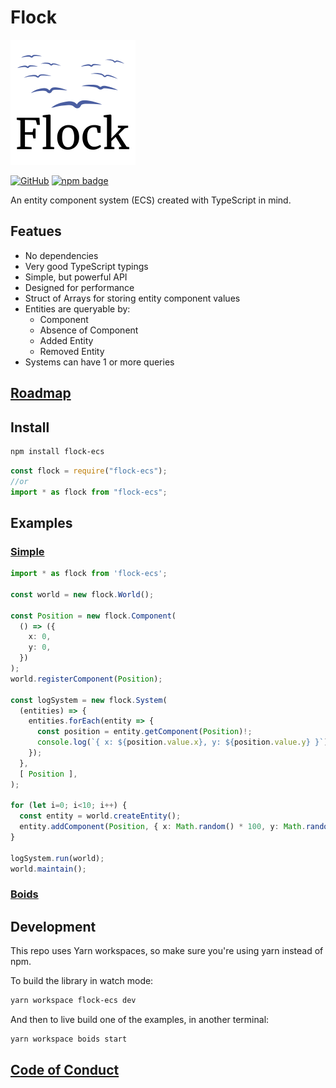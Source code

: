 # Flock

![logo](logo.png)

[![GitHub](https://img.shields.io/github/license/dannyfritz/flock-ecs?style=for-the-badge)](https://github.com/dannyfritz/flock-ecs/blob/master/LICENSE)
[![npm badge](https://img.shields.io/npm/v/flock-ecs?style=for-the-badge)](https://www.npmjs.com/package/flock-ecs)

An entity component system (ECS) created with TypeScript in mind.

## Featues

* No dependencies
* Very good TypeScript typings
* Simple, but powerful API
* Designed for performance
* Struct of Arrays for storing entity component values
* Entities are queryable by:
  * Component
  * Absence of Component
  * Added Entity
  * Removed Entity
* Systems can have 1 or more queries

## [Roadmap](https://github.com/dannyfritz/flock-ecs/issues/1)

## Install

```sh
npm install flock-ecs
```

```ts
const flock = require("flock-ecs");
//or
import * as flock from "flock-ecs";
```

## Examples

### [Simple](./examples/simple)

```ts
import * as flock from 'flock-ecs';

const world = new flock.World();

const Position = new flock.Component(
  () => ({
    x: 0,
    y: 0,
  })
);
world.registerComponent(Position);

const logSystem = new flock.System(
  (entities) => {
    entities.forEach(entity => {
      const position = entity.getComponent(Position)!;
      console.log(`{ x: ${position.value.x}, y: ${position.value.y} }`);
    });
  },
  [ Position ],
);

for (let i=0; i<10; i++) {
  const entity = world.createEntity();
  entity.addComponent(Position, { x: Math.random() * 100, y: Math.random() * 100 });
}

logSystem.run(world);
world.maintain();
```

### [Boids](./examples/boids)

## Development

This repo uses Yarn workspaces, so make sure you're using yarn instead of npm.

To build the library in watch mode:

```sh
yarn workspace flock-ecs dev
```

And then to live build one of the examples, in another terminal:

```sh
yarn workspace boids start
```

## [Code of Conduct](./CODE_OF_CONDUCT.md)

